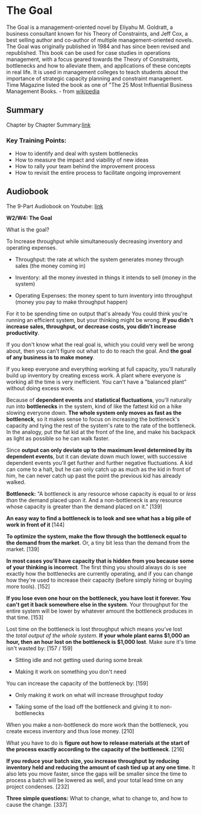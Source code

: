 # The Goal

The Goal is a management-oriented novel by Eliyahu M. Goldratt, a business consultant known for his Theory of Constraints, and Jeff Cox, a best selling author and co-author of multiple management-oriented novels. The Goal was originally published in 1984 and has since been revised and republished. This book can be used for case studies in operations management, with a focus geared towards the Theory of Constraints, bottlenecks and how to alleviate them, and applications of these concepts in real life. It is used in management colleges to teach students about the importance of strategic capacity planning and constraint management. Time Magazine listed the book as one of "The 25 Most Influential Business Management Books. - from [wikipedia](https://en.wikipedia.org/wiki/The_Goal_(novel))

## Summary

Chapter by Chapter Summary:[link](https://maaw.info/ArticleSummaries/ArtSumTheGoal.htm)

### Key Training Points:
- How to identify and deal with system bottlenecks
- How to measure the impact and viability of new ideas
- How to rally your team behind the improvement process
- How to revisit the entire process to facilitate ongoing improvement


## Audiobook

The 9-Part Audiobook on Youtube: [link](https://www.youtube.com/playlist?list=PLc90HBKVSF-DjGb4nUi-fHxy874TdfUYk)

**W2/W4: The Goal**

What is the goal? 

To Increase throughput while simultaneously decreasing inventory and
operating expenses.

-   Throughput: the rate at which the system generates money through
    sales (the money coming in)

-   Inventory: all the money invested in things it intends to sell
    (money in the system)

-   Operating Expenses: the money spent to turn inventory into
    throughput (money you pay to make throughput happen)

For it to be spending time on output that's already You could think
you're running an efficient system, but your thinking might be
wrong. **If you didn't increase sales, throughput, or decrease costs,
you didn't increase productivity**. 

If you don't know what the real goal is, which you could very well be
wrong about, then you can't figure out what to do to reach the goal.
And **the goal of any business is to make money**. 

If you keep everyone and everything working at full capacity, you'll
naturally build up inventory by creating excess work. A plant where
everyone is working all the time is very inefficient. You can't have a
"balanced plant" without doing excess work. 

Because of **dependent events** and **statistical fluctuations**, you'll
naturally run into **bottlenecks** in the system, kind of like the
fattest kid on a hike slowing everyone down. **The whole system only
moves as fast as the bottleneck**, so it makes sense to focus on
increasing the bottleneck's capacity and tying the rest of the system's
rate to the rate of the bottleneck. In the analogy, put the fat kid at
the front of the line, and make his backpack as light as possible so he
can walk faster. 

Since **output can only deviate up to the maximum level determined by
its dependent events**, but it can deviate down much lower, with
successive dependent events you'll get further and further negative
fluctuations. A kid can come to a halt, but he can only catch up as much
as the kid in front of him, he can never catch up past the point the
previous kid has already walked. 

**Bottleneck:** "A bottleneck is any resource whose capacity is equal to
or *less than* the demand placed upon it. And a non-bottleneck is any
resource whose capacity is greater than the demand placed on it."
\[139\]

**An easy way to find a bottleneck is to look and see what has a big
pile of work in front of it** \[144\]

**To optimize the system, make the flow through the bottleneck equal to
the demand from the market**. Or, a tiny bit less than the demand from
the market. \[139\]

**In most cases you'll have capacity that is hidden from you because
some of your thinking is incorrect**. The first thing you should always
do is see exactly how the bottlenecks are currently operating, and if
you can change how they're used to increase their capacity (before
simply hiring or buying more tools). \[152\]

**If you lose even one hour on the bottleneck, you have lost it forever.
You can't get it back somewhere else in the system**. Your throughput
for the entire system will be lower by whatever amount the bottleneck
produces in that time. \[153\]

Lost time on the bottleneck is lost throughput which means you've lost
the *total output of the whole system*. **If your whole plant earns
\$1,000 an hour, then an hour lost on the bottleneck is \$1,000 lost**.
Make sure it's time isn't wasted by: \[157 / 159\]

-   Sitting idle and not getting used during some break

-   Making it work on something you don't need

You can increase the capacity of the bottleneck by: \[159\]

-   Only making it work on what will increase throughput *today*

-   Taking some of the load off the bottleneck and giving it to
    non-bottlenecks

When you make a non-bottleneck do more work than the bottleneck, you
create excess inventory and thus lose money. \[210\]

What you have to do is **figure out how to release materials at the
start of the process exactly according to the capacity of the
bottleneck**. \[216\]

**If you** **reduce your batch size, you increase throughput** **by
reducing inventory held and reducing the amount of cash tied up at any
one time.** It also lets you move faster, since the gaps will be smaller
since the time to process a batch will be lowered as well, and your
total lead time on any project condenses. \[232\]

**Three simple questions:** What to change, what to change to, and how
to cause the change. \[337\]

